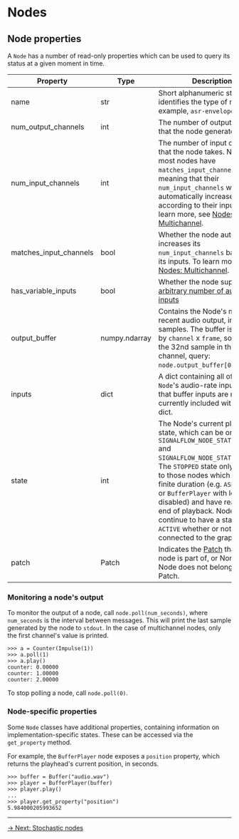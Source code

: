 # Nodes

## Node properties

A `Node` has a number of read-only properties which can be used to query its status at a given moment in time.

| Property               | Type          | Description                                                                                                                                                                                                                                                                                                                                                                                            |
|------------------------|---------------|--------------------------------------------------------------------------------------------------------------------------------------------------------------------------------------------------------------------------------------------------------------------------------------------------------------------------------------------------------------------------------------------------------|
| name                   | str           | Short alphanumeric string that identifies the type of node (for example, `asr-envelope`)                                                                                                                                                                                                                                                                                                               |
| num_output_channels    | int           | The number of output channels that the node generates.                                                                                                                                                                                                                                                                                                                                                 |
| num_input_channels     | int           | The number of input channels that the node takes. Note that most nodes have `matches_input_channels` set, meaning that their `num_input_channels` will be automatically increased according to their inputs. To learn more, see [Nodes: Multichannel](multichannel.md).                                                                                                                                | 
| matches_input_channels | bool          | Whether the node automatically increases its `num_input_channels` based on its inputs. To learn more, see [Nodes: Multichannel](multichannel.md).                                                                                                                                                                                                                                                      |
| has_variable_inputs    | bool          | Whether the node supports an [arbitrary number of audio-rate inputs](inputs.md#variable-input-nodes)                                                                                                                                                                                                                                                                                                   |
| output_buffer          | numpy.ndarray | Contains the Node's most recent audio output, in `float32` samples. The buffer is indexed by `channel` x `frame`, so to obtain the 32nd sample in the first channel, query: `node.output_buffer[0][31]`.                                                                                                                                                                                               |
| inputs                 | dict          | A dict containing all of the `Node`'s audio-rate inputs. Note that buffer inputs are not currently included within this dict.                                                                                                                                                                                                                                                                          |
| state                  | int           | The Node's current playback state, which can be one of `SIGNALFLOW_NODE_STATE_ACTIVE` and `SIGNALFLOW_NODE_STATE_STOPPED`. The `STOPPED` state only applies to those nodes which have a finite duration (e.g. `ASREnvelope`, or `BufferPlayer` with looping disabled) and have reached the end of playback. Nodes continue to have a state of `ACTIVE` whether or not they are connected to the graph. | 
| patch                  | Patch         | Indicates the [Patch](../patch/index.md) that the node is part of, or None if the Node does not belong to a Patch.                                                                                                                                                                                                                                                                                     | 

### Monitoring a node's output

To monitor the output of a node, call `node.poll(num_seconds)`, where `num_seconds` is the interval between messages. This will print the last sample generated by the node to `stdout`. In the case of multichannel nodes, only the first channel's value is printed.

```
>>> a = Counter(Impulse(1))
>>> a.poll(1)
>>> a.play()
counter: 0.00000
counter: 1.00000
counter: 2.00000
```

To stop polling a node, call `node.poll(0)`.

### Node-specific properties

Some `Node` classes have additional properties, containing information on implementation-specific states. These can be accessed via the `get_property` method.

For example, the `BufferPlayer` node exposes a `position` property, which returns the playhead's current position, in seconds.

```
>>> buffer = Buffer("audio.wav")
>>> player = BufferPlayer(buffer)
>>> player.play()
...
>>> player.get_property("position")
5.984000205993652
```

---

[→ Next: Stochastic nodes](stochastic.md)
